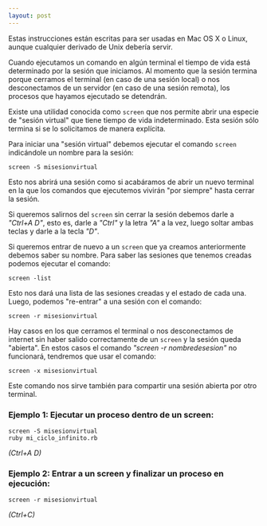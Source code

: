 ```yaml
---
layout: post
---
```


Estas instrucciones est&aacute;n escritas para ser usadas en Mac OS X o Linux, aunque cualquier derivado de Unix deber&iacute;a servir.

Cuando ejecutamos un comando en alg&uacute;n terminal el tiempo de vida est&aacute; determinado por la sesi&oacute;n que iniciamos. Al momento que la sesi&oacute;n termina porque cerramos el terminal (en caso de una sesi&oacute;n local) o nos desconectamos de un servidor (en caso de una sesi&oacute;n remota), los procesos que hayamos ejecutado se detendr&aacute;n.

Existe una utilidad conocida como `screen` que nos permite abrir una especie de "sesi&oacute;n virtual" que tiene tiempo de vida indeterminado. Esta sesi&oacute;n s&oacute;lo termina si se lo solicitamos de manera expl&iacute;cita.

Para iniciar una "sesi&oacute;n virtual" debemos ejecutar el comando `screen` indic&aacute;ndole un nombre para la sesi&oacute;n:

    screen -S misesionvirtual

Esto nos abrir&aacute; una sesi&oacute;n como si acab&aacute;ramos de abrir un nuevo terminal en la que los comandos que ejecutemos vivir&aacute;n "por siempre" hasta cerrar la sesi&oacute;n.

Si queremos salirnos del `screen` sin cerrar la sesi&oacute;n debemos darle a *"Ctrl+A D"*, esto es, darle a *"Ctrl"* y la letra *"A"* a la vez, luego soltar ambas teclas y darle a la tecla *"D"*.

Si queremos entrar de nuevo a un `screen` que ya creamos anteriormente debemos saber su nombre. Para saber las sesiones que tenemos creadas podemos ejecutar el comando:

    screen -list

Esto nos dar&aacute; una lista de las sesiones creadas y el estado de cada una. Luego, podemos "re-entrar" a una sesi&oacute;n con el comando:

    screen -r misesionvirtual

Hay casos en los que cerramos el terminal o nos desconectamos de internet sin haber salido correctamente de un `screen` y la sesi&oacute;n queda "abierta". En estos casos el comando *"screen -r nombredesesion"* no funcionar&aacute;, tendremos que usar el comando:

    screen -x misesionvirtual

Este comando nos sirve tambi&eacute;n para compartir una sesi&oacute;n abierta por otro terminal.

### Ejemplo 1: Ejecutar un proceso dentro de un screen:

    screen -S misesionvirtual
    ruby mi_ciclo_infinito.rb

*(Ctrl+A D)*

### Ejemplo 2: Entrar a un screen y finalizar un proceso en ejecuci&oacute;n:

    screen -r misesionvirtual

*(Ctrl+C)*
